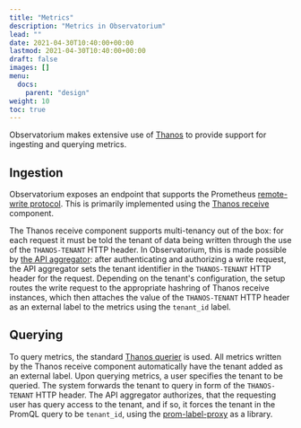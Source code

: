 ```yaml
---
title: "Metrics"
description: "Metrics in Observatorium"
lead: ""
date: 2021-04-30T10:40:00+00:00
lastmod: 2021-04-30T10:40:00+00:00
draft: false
images: []
menu:
  docs:
    parent: "design"
weight: 10
toc: true
---
```


Observatorium makes extensive use of [Thanos](https://thanos.io/) to provide support for ingesting and querying metrics.

## Ingestion

Observatorium exposes an endpoint that supports the Prometheus [remote-write protocol](https://prometheus.io/docs/prometheus/latest/storage/#remote-storage-integrations). This is primarily implemented using the [Thanos receive](https://thanos.io/proposals/201812_thanos-remote-receive.md/) component.

The Thanos receive component supports multi-tenancy out of the box: for each request it must be told the tenant of data being written through the use of the `THANOS-TENANT` HTTP header. In Observatorium, this is made possible by [the API aggregator](https://github.com/observatorium/api): after authenticating and authorizing a write request, the API aggregator sets the tenant identifier in the `THANOS-TENANT` HTTP header for the request. Depending on the tenant's configuration, the setup routes the write request to the appropriate hashring of Thanos receive instances, which then attaches the value of the `THANOS-TENANT` HTTP header as an external label to the metrics using the `tenant_id` label.

## Querying

To query metrics, the standard [Thanos querier](https://thanos.io/design.md/#query-layer) is used. All metrics written by the Thanos receive component automatically have the tenant added as an external label. Upon querying metrics, a user specifies the tenant to be queried. The system forwards the tenant to query in form of the `THANOS-TENANT` HTTP header. The API aggregator authorizes, that the requesting user has query access to the tenant, and if so, it forces the tenant in the PromQL query to be `tenant_id`, using the [prom-label-proxy](https://github.com/openshift/prom-label-proxy) as a library.
